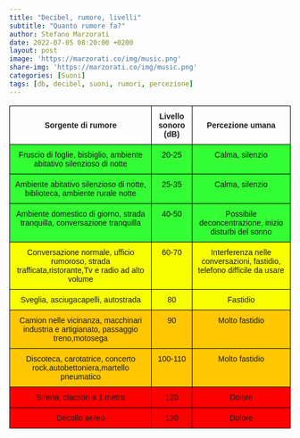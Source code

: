 ```yaml
---
title: "Decibel, rumore, livelli"
subtitle: "Quanto rumore fa?"
author: Stefano Marzorati
date: 2022-07-05 08:20:00 +0200
layout: post
image: 'https://marzorati.co/img/music.png'
share-img: 'https://marzorati.co/img/music.png'
categories: [Suoni]
tags: [db, decibel, suoni, rumori, percezione]
---
```

<style type="text/css">
.tg  {border-collapse:collapse;border-spacing:0;}
.tg td{border-color:black;border-style:solid;border-width:1px;font-family:Arial, sans-serif;font-size:14px;
  overflow:hidden;padding:10px 5px;word-break:normal;}
.tg th{border-color:black;border-style:solid;border-width:1px;font-family:Arial, sans-serif;font-size:14px;
  font-weight:normal;overflow:hidden;padding:10px 5px;word-break:normal;}
.tg .tg-ate8{background-color:#ffc702;text-align:center;vertical-align:top}
.tg .tg-wa1i{font-weight:bold;text-align:center;vertical-align:middle}
.tg .tg-lbzb{background-color:#fe0000;text-align:center;vertical-align:top}
.tg .tg-k3lo{background-color:#34ff34;text-align:center;vertical-align:top}
.tg .tg-furw{background-color:#f8ff00;text-align:center;vertical-align:top}
</style>
<table class="tg">
<thead>
  <tr>
    <th class="tg-wa1i">Sorgente di rumore</th>
    <th class="tg-wa1i">Livello sonoro (dB)</th>
    <th class="tg-wa1i">Percezione umana</th>
  </tr>
</thead>
<tbody>
  <tr>
    <td class="tg-k3lo">Fruscio di foglie, bisbiglio, ambiente abitativo silenzioso di notte</td>
    <td class="tg-k3lo">20-25</td>
    <td class="tg-k3lo">Calma, silenzio</td>
  </tr>
  <tr>
    <td class="tg-k3lo">Ambiente abitativo silenzioso di notte, biblioteca, ambiente rurale notte</td>
    <td class="tg-k3lo">25-35</td>
    <td class="tg-k3lo">Calma, silenzio</td>
  </tr>
  <tr>
    <td class="tg-k3lo">Ambiente domestico di giorno, strada tranquilla, conversazione tranquilla</td>
    <td class="tg-k3lo">40-50</td>
    <td class="tg-k3lo">Possibile deconcentrazione, inizio disturbi del sonno</td>
  </tr>
  <tr>
    <td class="tg-furw">Conversazione normale, ufficio rumoroso, strada trafficata,ristorante,Tv e radio ad alto volume</td>
    <td class="tg-furw">60-70</td>
    <td class="tg-furw">Interferenza nelle conversazioni, fastidio, telefono difficile da usare</td>
  </tr>
  <tr>
    <td class="tg-furw">Sveglia, asciugacapelli, autostrada</td>
    <td class="tg-furw">80</td>
    <td class="tg-furw">Fastidio</td>
  </tr>
  <tr>
    <td class="tg-ate8">Camion nelle vicinanza, macchinari industria e artigianato, passaggio treno,motosega</td>
    <td class="tg-ate8">90</td>
    <td class="tg-ate8">Molto fastidio</td>
  </tr>
  <tr>
    <td class="tg-ate8">Discoteca, carotatrice, concerto rock,autobettoniera,martello pneumatico</td>
    <td class="tg-ate8">100-110</td>
    <td class="tg-ate8">Molto fastidio</td>
  </tr>
  <tr>
    <td class="tg-lbzb">Sirena, clacson a 1 metro</td>
    <td class="tg-lbzb">120</td>
    <td class="tg-lbzb">Dolore</td>
  </tr>
  <tr>
    <td class="tg-lbzb">Decollo aereo</td>
    <td class="tg-lbzb">130</td>
    <td class="tg-lbzb">Dolore</td>
  </tr>
</tbody>
</table>